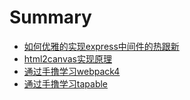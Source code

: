 # Summary

* [如何优雅的实现express中间件的热跟新](README.md)
* [html2canvas实现原理](html2canvas.md)
* [通过手撸学习webpack4](webpack.md)
* [通过手撸学习tapable](tapable.md)
